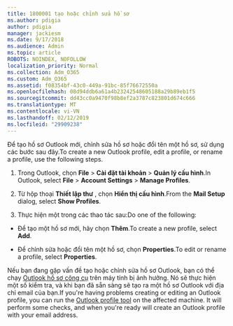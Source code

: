 ```yaml
---
title: 1800001 tạo hoặc chỉnh sửa hồ sơ
ms.author: pdigia
author: pdigia
manager: jackiesm
ms.date: 9/17/2018
ms.audience: Admin
ms.topic: article
ROBOTS: NOINDEX, NOFOLLOW
localization_priority: Normal
ms.collection: Adm_O365
ms.custom: Adm_O365
ms.assetid: f08354bf-43c0-449a-91bc-85f76672550a
ms.openlocfilehash: 08d94ddb6a61a4b23242548605188a29b89eb1f5
ms.sourcegitcommit: dd43cc0a9470f98b8ef2a3787c823801d674c666
ms.translationtype: MT
ms.contentlocale: vi-VN
ms.lasthandoff: 02/12/2019
ms.locfileid: "29909238"
---
```

<span data-ttu-id="36c4f-102">Để tạo hồ sơ Outlook mới, chỉnh sửa hồ sơ hoặc đổi tên một hồ sơ, sử dụng các bước sau đây.</span><span class="sxs-lookup"><span data-stu-id="36c4f-102">To create a new Outlook profile, edit a profile, or rename a profile, use the following steps.</span></span>
  
1. <span data-ttu-id="36c4f-103">Trong Outlook, chọn **File** \> **Cài đặt tài khoản** \> **Quản lý cấu hình**.</span><span class="sxs-lookup"><span data-stu-id="36c4f-103">In Outlook, select **File** \> **Account Settings** \> **Manage Profiles**.</span></span>
    
2. <span data-ttu-id="36c4f-104">Từ hộp thoại **Thiết lập thư** , chọn **Hiển thị cấu hình**.</span><span class="sxs-lookup"><span data-stu-id="36c4f-104">From the **Mail Setup** dialog, select **Show Profiles**.</span></span>
    
3. <span data-ttu-id="36c4f-105">Thực hiện một trong các thao tác sau:</span><span class="sxs-lookup"><span data-stu-id="36c4f-105">Do one of the following:</span></span>
    
  - <span data-ttu-id="36c4f-106">Để tạo một hồ sơ mới, hãy chọn **Thêm**.</span><span class="sxs-lookup"><span data-stu-id="36c4f-106">To create a new profile, select **Add**.</span></span>
    
  - <span data-ttu-id="36c4f-107">Để chỉnh sửa hoặc đổi tên một hồ sơ, chọn **Properties**.</span><span class="sxs-lookup"><span data-stu-id="36c4f-107">To edit or rename a profile, select **Properties**.</span></span>
    
<span data-ttu-id="36c4f-p101">Nếu bạn đang gặp vấn đề tạo hoặc chỉnh sửa hồ sơ Outlook, bạn có thể chạy [Outlook hồ sơ công cụ](https://aka.ms/SaRA-OutlookSetupProfile) trên máy tính bị ảnh hưởng. Nó sẽ thực hiện một số kiểm tra, và khi bạn đã sẵn sàng sẽ tạo ra một hồ sơ Outlook với địa chỉ email của bạn.</span><span class="sxs-lookup"><span data-stu-id="36c4f-p101">If you're having problems creating or editing an Outlook profile, you can run the [Outlook profile tool](https://aka.ms/SaRA-OutlookSetupProfile) on the affected machine. It will perform some checks, and when you're ready will create an Outlook profile with your email address.</span></span> 
  


